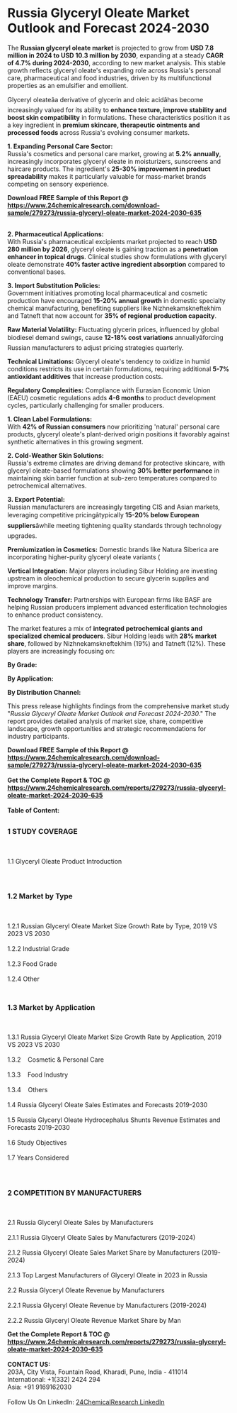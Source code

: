 <h1>Russia Glyceryl Oleate Market Outlook and Forecast 2024-2030</h1><p>The <strong>Russian glyceryl oleate market</strong> is projected to grow from <strong>USD 7.8 million in 2024 to USD 10.3 million by 2030</strong>, expanding at a steady <strong>CAGR of 4.7% during 2024-2030</strong>, according to new market analysis. This stable growth reflects glyceryl oleate's expanding role across Russia's personal care, pharmaceutical and food industries, driven by its multifunctional properties as an emulsifier and emollient.</p><p>Glyceryl oleateâa derivative of glycerin and oleic acidâhas become increasingly valued for its ability to <strong>enhance texture, improve stability and boost skin compatibility</strong> in formulations. These characteristics position it as a key ingredient in <strong>premium skincare, therapeutic ointments and processed foods</strong> across Russia's evolving consumer markets.</p><p><strong>1. Expanding Personal Care Sector:</strong><br>
Russia's cosmetics and personal care market, growing at <strong>5.2% annually</strong>, increasingly incorporates glyceryl oleate in moisturizers, sunscreens and haircare products. The ingredient's <strong>25-30% improvement in product spreadability</strong> makes it particularly valuable for mass-market brands competing on sensory experience.</p><div><b>Download FREE Sample of this Report @ 
            <a href="https://www.24chemicalresearch.com/download-sample/279273/russia-glyceryl-oleate-market-2024-2030-635">
            https://www.24chemicalresearch.com/download-sample/279273/russia-glyceryl-oleate-market-2024-2030-635</a></b></div><br><p><strong>2. Pharmaceutical Applications:</strong><br>
With Russia's pharmaceutical excipients market projected to reach <strong>USD 280 million by 2026</strong>, glyceryl oleate is gaining traction as a <strong>penetration enhancer in topical drugs</strong>. Clinical studies show formulations with glyceryl oleate demonstrate <strong>40% faster active ingredient absorption</strong> compared to conventional bases.</p><p><strong>3. Import Substitution Policies:</strong><br>
Government initiatives promoting local pharmaceutical and cosmetic production have encouraged <strong>15-20% annual growth</strong> in domestic specialty chemical manufacturing, benefiting suppliers like Nizhnekamskneftekhim and Tatneft that now account for <strong>35% of regional production capacity</strong>.</p><p><strong>Raw Material Volatility:</strong> Fluctuating glycerin prices, influenced by global biodiesel demand swings, cause <strong>12-18% cost variations</strong> annuallyâforcing Russian manufacturers to adjust pricing strategies quarterly.</p><p><strong>Technical Limitations:</strong> Glyceryl oleate's tendency to oxidize in humid conditions restricts its use in certain formulations, requiring additional <strong>5-7% antioxidant additives</strong> that increase production costs.</p><p><strong>Regulatory Complexities:</strong> Compliance with Eurasian Economic Union (EAEU) cosmetic regulations adds <strong>4-6 months</strong> to product development cycles, particularly challenging for smaller producers.</p><p><strong>1. Clean Label Formulations:</strong><br>
With <strong>42% of Russian consumers</strong> now prioritizing 'natural' personal care products, glyceryl oleate's plant-derived origin positions it favorably against synthetic alternatives in this growing segment.</p><p><strong>2. Cold-Weather Skin Solutions:</strong><br>
Russia's extreme climates are driving demand for protective skincare, with glyceryl oleate-based formulations showing <strong>30% better performance</strong> in maintaining skin barrier function at sub-zero temperatures compared to petrochemical alternatives.</p><p><strong>3. Export Potential:</strong><br>
Russian manufacturers are increasingly targeting CIS and Asian markets, leveraging competitive pricingâtypically <strong>15-20% below European suppliers</strong>âwhile meeting tightening quality standards through technology upgrades.</p><p><strong>Premiumization in Cosmetics:</strong> Domestic brands like Natura Siberica are incorporating higher-purity glyceryl oleate variants (
</p><p><strong>Vertical Integration:</strong> Major players including Sibur Holding are investing upstream in oleochemical production to secure glycerin supplies and improve margins.</p><p><strong>Technology Transfer:</strong> Partnerships with European firms like BASF are helping Russian producers implement advanced esterification technologies to enhance product consistency.</p><p>The market features a mix of <strong>integrated petrochemical giants and specialized chemical producers</strong>. Sibur Holding leads with <strong>28% market share</strong>, followed by Nizhnekamskneftekhim (19%) and Tatneft (12%). These players are increasingly focusing on:</p><p><strong>By Grade:</strong></p><p><strong>By Application:</strong></p><p><strong>By Distribution Channel:</strong></p><p>This press release highlights findings from the comprehensive market study "<em>Russia Glyceryl Oleate Market Outlook and Forecast 2024-2030</em>." The report provides detailed analysis of market size, share, competitive landscape, growth opportunities and strategic recommendations for industry participants.</p><div><b>Download FREE Sample of this Report @ 
            <a href="https://www.24chemicalresearch.com/download-sample/279273/russia-glyceryl-oleate-market-2024-2030-635">
            https://www.24chemicalresearch.com/download-sample/279273/russia-glyceryl-oleate-market-2024-2030-635</a></b></div><br><div><b>Get the Complete Report & TOC @ 
            <a href="https://www.24chemicalresearch.com/reports/279273/russia-glyceryl-oleate-market-2024-2030-635">
            https://www.24chemicalresearch.com/reports/279273/russia-glyceryl-oleate-market-2024-2030-635</a></b></div><br>
            <b>Table of Content:</b><p><h2><span style="font-size:16px"><strong>1 STUDY COVERAGE</strong></span></h2><br />
<p>1.1 Glyceryl Oleate Product Introduction</p><br />
<h2><span style="font-size:16px"><strong>1.2 Market by Type</strong></span></h2><br />
<p>1.2.1 Russian Glyceryl Oleate Market Size Growth Rate by Type, 2019 VS 2023 VS 2030<br /><br />
1.2.2 Industrial Grade&nbsp;&nbsp; &nbsp;<br /><br />
1.2.3 Food Grade<br /><br />
1.2.4 Other<br /><br />
<h2><span style="font-size:16px"><strong>1.3 Market by Application</strong></span></h2><br />
<p>1.3.1 Russia Glyceryl Oleate Market Size Growth Rate by Application, 2019 VS 2023 VS 2030<br /><br />
1.3.2&nbsp;&nbsp; &nbsp;Cosmetic & Personal Care<br /><br />
1.3.3&nbsp;&nbsp; &nbsp;Food Industry<br /><br />
1.3.4&nbsp;&nbsp; &nbsp;Others<br /><br />
1.4 Russia Glyceryl Oleate Sales Estimates and Forecasts 2019-2030<br /><br />
1.5 Russia Glyceryl Oleate Hydrocephalus Shunts Revenue Estimates and Forecasts 2019-2030<br /><br />
1.6 Study Objectives<br /><br />
1.7 Years Considered</p><br />
<h2><span style="font-size:16px"><strong>2 COMPETITION BY MANUFACTURERS</strong></span></h2><br />
<p>2.1 Russia Glyceryl Oleate Sales by Manufacturers<br /><br />
2.1.1 Russia Glyceryl Oleate Sales by Manufacturers (2019-2024)<br /><br />
2.1.2 Russia Glyceryl Oleate Sales Market Share by Manufacturers (2019-2024)<br /><br />
2.1.3 Top Largest Manufacturers of Glyceryl Oleate in 2023 in Russia<br /><br />
2.2 Russia Glyceryl Oleate Revenue by Manufacturers<br /><br />
2.2.1 Russia Glyceryl Oleate Revenue by Manufacturers (2019-2024)<br /><br />
2.2.2 Russia Glyceryl Oleate Revenue Market Share by Man</p><div><b>Get the Complete Report & TOC @ 
            <a href="https://www.24chemicalresearch.com/reports/279273/russia-glyceryl-oleate-market-2024-2030-635">
            https://www.24chemicalresearch.com/reports/279273/russia-glyceryl-oleate-market-2024-2030-635</a></b></div><br><b>CONTACT US:</b><br>
            203A, City Vista, Fountain Road, Kharadi, Pune, India - 411014<br>
            International: +1(332) 2424 294<br>
            Asia: +91 9169162030 <br><br>
            Follow Us On LinkedIn: <a href="https://www.linkedin.com/company/24chemicalresearch/">24ChemicalResearch LinkedIn</a>